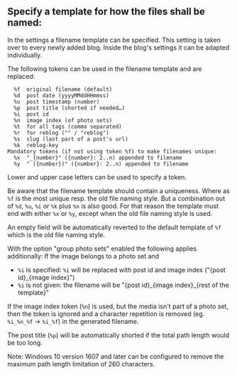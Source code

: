 ## Specify a template for how the files shall be named:

In the settings a filename template can be specified. This setting is taken over to every newly added blog. Inside the blog's settings it can be adapted individually.

The following tokens can be used in the filename template and are replaced:
```
  %f  original filename (default)
  %d  post date (yyyyMMddHHmmss)
  %u  post timestamp (number)
  %p  post title (shorted if needed…)
  %i  post id
  %n  image index (of photo sets)
  %t  for all tags (comma separated)
  %r  for reblog ("" / "reblog")
  %s  slug (last part of a post's url)
  %k  reblog-key
Mandatory tokens (if not using token %f) to make filenames unique:
  %x  "_{number}" ({number}: 2..n) appended to filename
  %y  " ({number})" ({number}: 2..n) appended to filename
```
Lower and upper case letters can be used to specify a token.

Be aware that the filename template should contain a uniqueness. Where as `%f` is the most unique resp. the old file naming style. But a combination out of `%d`, `%u`, `%i` or `%k` plus `%n` is also good. For that reason the template must end with either `%x` or `%y`, except when the old file naming style is used.

An empty field will be automatically reverted to the default template of `%f` which is the old file naming style.

With the option "group photo sets" enabled the following applies additionally:
  If the image belongs to a photo set and
  * `%i` is specified: `%i` will be replaced with post id and image index ("{post id}\_{image index}")
  * `%i` is not given: the filename will be "{post id}\_{image index}\_{rest of the template}"

If the image index token (`%n`) is used, but the media isn't part of a photo set, then the token is ignored and a character repetition is removed (eg. `%i_%n_%f` -> `%i_%f`) in the generated filename.

The post title (`%p`) will be automatically shorted if the total path length would be too long.

Note: Windows 10 version 1607 and later can be configured to remove the maximum path length limitation of 260 characters.
